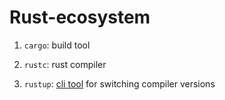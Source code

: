 # Rust-ecosystem

1. `cargo`: build tool

2. `rustc`: rust compiler

3. `rustup`: [cli tool](bash.md) for switching compiler versions

